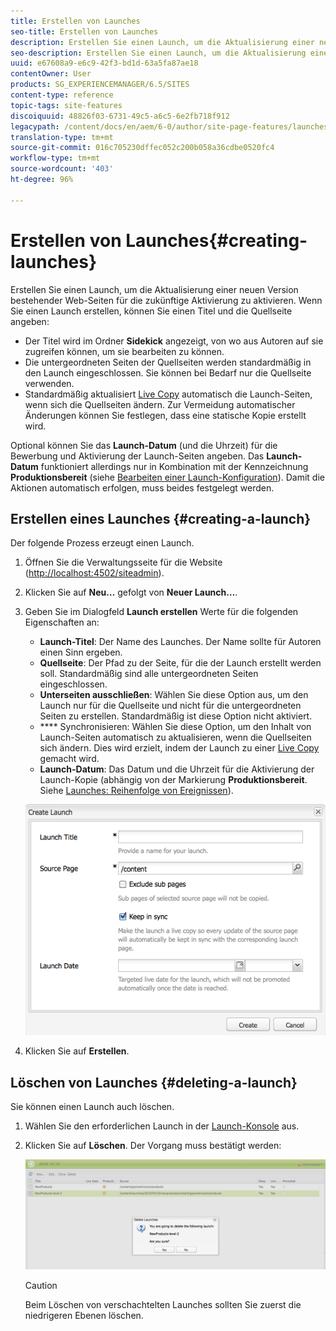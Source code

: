 ```yaml
---
title: Erstellen von Launches
seo-title: Erstellen von Launches
description: Erstellen Sie einen Launch, um die Aktualisierung einer neuen Version bestehender Web-Seiten für die zukünftige Aktivierung zu aktivieren. Wenn Sie einen Launch erstellen, können Sie einen Titel und die Quellseite angeben.
seo-description: Erstellen Sie einen Launch, um die Aktualisierung einer neuen Version bestehender Web-Seiten für die zukünftige Aktivierung zu aktivieren. Wenn Sie einen Launch erstellen, können Sie einen Titel und die Quellseite angeben.
uuid: e67608a9-e6c9-42f3-bd1d-63a5fa87ae18
contentOwner: User
products: SG_EXPERIENCEMANAGER/6.5/SITES
content-type: reference
topic-tags: site-features
discoiquuid: 48826f03-6731-49c5-a6c5-6e2fb718f912
legacypath: /content/docs/en/aem/6-0/author/site-page-features/launches
translation-type: tm+mt
source-git-commit: 016c705230dffec052c200b058a36cdbe0520fc4
workflow-type: tm+mt
source-wordcount: '403'
ht-degree: 96%

---
```



# Erstellen von Launches{#creating-launches}

Erstellen Sie einen Launch, um die Aktualisierung einer neuen Version bestehender Web-Seiten für die zukünftige Aktivierung zu aktivieren. Wenn Sie einen Launch erstellen, können Sie einen Titel und die Quellseite angeben:

* Der Titel wird im Ordner **Sidekick** angezeigt, von wo aus Autoren auf sie zugreifen können, um sie bearbeiten zu können.
* Die untergeordneten Seiten der Quellseiten werden standardmäßig in den Launch eingeschlossen. Sie können bei Bedarf nur die Quellseite verwenden.
* Standardmäßig aktualisiert [Live Copy](/help/sites-administering/msm.md) automatisch die Launch-Seiten, wenn sich die Quellseiten ändern. Zur Vermeidung automatischer Änderungen können Sie festlegen, dass eine statische Kopie erstellt wird.

Optional können Sie das **Launch-Datum** (und die Uhrzeit) für die Bewerbung und Aktivierung der Launch-Seiten angeben. Das **Launch-Datum** funktioniert allerdings nur in Kombination mit der Kennzeichnung **Produktionsbereit** (siehe [Bearbeiten einer Launch-Konfiguration](/help/sites-classic-ui-authoring/classic-launches-editing.md#editing-a-launch-configuration)). Damit die Aktionen automatisch erfolgen, muss beides festgelegt werden.

## Erstellen eines Launches {#creating-a-launch}

Der folgende Prozess erzeugt einen Launch.

1. Öffnen Sie die Verwaltungsseite für die Website ([http://localhost:4502/siteadmin](http://localhost:4502/siteadmin)).
1. Klicken Sie auf **Neu…** gefolgt von **Neuer Launch…**.
1. Geben Sie im Dialogfeld **Launch erstellen** Werte für die folgenden Eigenschaften an:

   * **Launch-Titel**: Der Name des Launches. Der Name sollte für Autoren einen Sinn ergeben.
   * **Quellseite**: Der Pfad zu der Seite, für die der Launch erstellt werden soll. Standardmäßig sind alle untergeordneten Seiten eingeschlossen.
   * **Unterseiten ausschließen**: Wählen Sie diese Option aus, um den Launch nur für die Quellseite und nicht für die untergeordneten Seiten zu erstellen. Standardmäßig ist diese Option nicht aktiviert. 
   * **** Synchronisieren: Wählen Sie diese Option, um den Inhalt von Launch-Seiten automatisch zu aktualisieren, wenn die Quellseiten sich ändern. Dies wird erzielt, indem der Launch zu einer [Live Copy](/help/sites-administering/msm.md) gemacht wird.
   * **Launch-Datum**: Das Datum und die Uhrzeit für die Aktivierung der Launch-Kopie (abhängig von der Markierung **Produktionsbereit**. Siehe [Launches: Reihenfolge von Ereignissen](/help/sites-authoring/launches.md#launches-the-order-of-events)).

   ![chlimage_1-99](assets/chlimage_1-99a.png)

1. Klicken Sie auf **Erstellen**.

## Löschen von Launches {#deleting-a-launch}

Sie können einen Launch auch löschen.

1. Wählen Sie den erforderlichen Launch in der [Launch-Konsole](/help/sites-classic-ui-authoring/classic-launches.md) aus.
1. Klicken Sie auf **Löschen**. Der Vorgang muss bestätigt werden:

   ![chlimage_1-100](assets/chlimage_1-100a.png)

   >[!CAUTION]
   >
   >Beim Löschen von verschachtelten Launches sollten Sie zuerst die niedrigeren Ebenen löschen.

